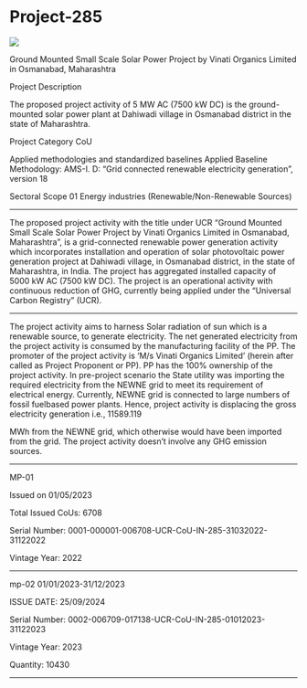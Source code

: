 # Project-285

![](https://www.ucarbonregistry.io/Registry/Generate?code=https%3A%2F%2Fwww.ucarbonregistry.io%2FRegistry%2FDetails%3Fid%3D6T6UJ4mOiv9TeUOMMCrU6g%253D%253D&size=2)


Ground Mounted Small Scale Solar Power Project by Vinati Organics Limited in Osmanabad, Maharashtra

Project Description

The proposed project activity of 5 MW AC (7500 kW DC) is the ground-mounted solar power plant at Dahiwadi village in Osmanabad district in the state of Maharashtra.

Project Category CoU

Applied methodologies and
standardized baselines
Applied Baseline Methodology:
AMS-I. D: “Grid connected renewable electricity
generation”, version 18

Sectoral Scope 01 Energy industries
(Renewable/Non-Renewable Sources)
____________
The proposed project activity with the title under UCR “Ground Mounted Small Scale Solar Power
Project by Vinati Organics Limited in Osmanabad, Maharashtra”, is a grid-connected renewable power
generation activity which incorporates installation and operation of solar photovoltaic power generation
project at Dahiwadi village, in Osmanabad district, in the state of Maharashtra, in India. The project has
aggregated installed capacity of 5000 kW AC (7500 kW DC). The project is an operational activity with
continuous reduction of GHG, currently being applied under the “Universal Carbon Registry” (UCR).
__________________
The project activity aims to harness Solar radiation of sun which is a renewable source, to generate
electricity. The net generated electricity from the project activity is consumed by the manufacturing
facility of the PP. The promoter of the project activity is ‘M/s Vinati Organics Limited’ (herein after
called as Project Proponent or PP). PP has the 100% ownership of the project activity. In pre-project
scenario the State utility was importing the required electricity from the NEWNE grid to meet its
requirement of electrical energy. Currently, NEWNE grid is connected to large numbers of fossil fuelbased power plants. Hence, project activity is displacing the gross electricity generation i.e., 11589.119

MWh from the NEWNE grid, which otherwise would have been imported from the grid. The project
activity doesn’t involve any GHG emission sources. 
_________________
MP-01

Issued on 01/05/2023

Total Issued CoUs: 6708

Serial Number: 0001-000001-006708-UCR-CoU-IN-285-31032022-31122022

Vintage Year: 2022

____________
mp-02 01/01/2023-31/12/2023

ISSUE DATE:  25/09/2024

Serial Number: 0002-006709-017138-UCR-CoU-IN-285-01012023-31122023

Vintage Year: 2023

Quantity: 10430
________________
